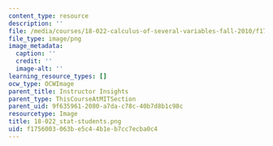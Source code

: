 ```yaml
---
content_type: resource
description: ''
file: /media/courses/18-022-calculus-of-several-variables-fall-2010/f1756003063be5c44b1eb7cc7ecba0c4_18-022_stat-students.png
file_type: image/png
image_metadata:
  caption: ''
  credit: ''
  image-alt: ''
learning_resource_types: []
ocw_type: OCWImage
parent_title: Instructor Insights
parent_type: ThisCourseAtMITSection
parent_uid: 9f635961-2080-a7da-c78c-40b7d8b1c98c
resourcetype: Image
title: 18-022_stat-students.png
uid: f1756003-063b-e5c4-4b1e-b7cc7ecba0c4
---
```

